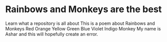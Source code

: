 # Rainbows and Monkeys are the best
Learn what a repository is all about
This is a poem about Rainbows and Monkeys
Red 
Orange
Yellow
Green
Blue
Violet
Indigo
Monkey
My name is Ashar and this will hopefully create an error.
